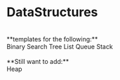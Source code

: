 # DataStructures
<br>
**templates for the following:** <br>
Binary Search Tree
List
Queue
Stack
<br><br>
**Still want to add:** <br>
Heap
